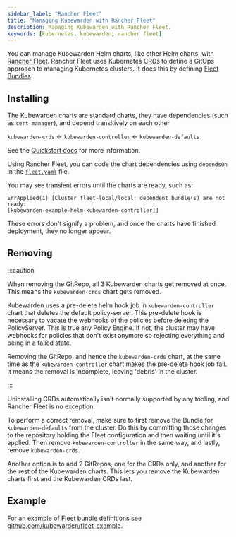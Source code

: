 ```yaml
---
sidebar_label: "Rancher Fleet"
title: "Managing Kubewarden with Rancher Fleet"
description: Managing Kubewarden with Rancher Fleet.
keywords: [kubernetes, kubewarden, rancher fleet]
---
```


You can manage Kubewarden Helm charts,
like other Helm charts, with [Rancher Fleet](https://fleet.rancher.io/).
Rancher Fleet uses Kubernetes CRDs
to define a GitOps approach to managing Kubernetes clusters.
It does this by defining [Fleet Bundles](https://fleet.rancher.io/concepts).

## Installing

The Kubewarden charts are standard charts,
they have dependencies (such as `cert-manager`),
and depend transitively on each other

`kubewarden-crds` ← `kubewarden-controller` ← `kubewarden-defaults`

See the [Quickstart docs](https://docs.kubewarden.io/quick-start)
for more information.

Using Rancher Fleet, you can code the chart dependencies using
`dependsOn` in the [`fleet.yaml`](https://fleet.rancher.io/ref-fleet-yaml) file.

You may see transient errors until the charts are ready, such as:

```console
ErrApplied(1) [Cluster fleet-local/local: dependent bundle(s) are not ready:
[kubewarden-example-helm-kubewarden-controller]]
```

These errors don't signify a problem,
and once the charts have finished deployment,
they no longer appear.

## Removing

:::caution

When removing the GitRepo, all 3 Kubewarden charts get removed at once.
This means the `kubewarden-crds` chart gets removed.

Kubewarden uses a pre-delete helm hook job in `kubewarden-controller` chart that deletes the default policy-server.
This pre-delete hook is necessary to vacate the webhooks of the policies before deleting the PolicyServer.
This is true any Policy Engine.
If not, the cluster may have webhooks for policies that don't exist anymore
so rejecting everything and being in a failed state.

Removing the GitRepo, and hence the `kubewarden-crds` chart,
at the same time as the `kubewarden-controller` chart makes the pre-delete hook job fail.
It means the removal is incomplete, leaving 'debris' in the cluster.

:::

Uninstalling CRDs automatically isn't normally supported by any tooling, and
Rancher Fleet is no exception.

To perform a correct removal,
make sure to first remove the Bundle for `kubewarden-defaults` from the cluster.
Do this by committing those changes to the repository holding
the Fleet configuration and then waiting until it's applied.
Then remove `kubewarden-controller` in the same way,
and lastly, remove `kubewarden-crds`.

Another option is to add 2 GitRepos, one for the CRDs only,
and another for the rest of the Kubewarden charts.
This lets you remove the Kubewarden charts first and the Kubewarden CRDs last.

## Example

For an example of Fleet bundle definitions see
[github.com/kubewarden/fleet-example](https://github.com/kubewarden/fleet-example).
